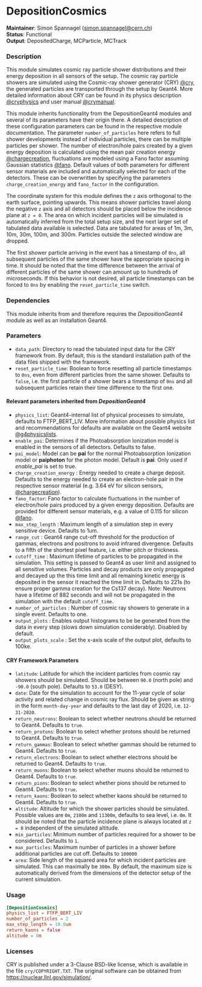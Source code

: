 # DepositionCosmics
**Maintainer**: Simon Spannagel (<simon.spannagel@cern.ch>)  
**Status**: Functional  
**Output**: DepositedCharge, MCParticle, MCTrack  

### Description

This module simulates cosmic ray particle shower distributions and their energy deposition in all sensors of the setup.
The cosmic ray particle showers are simulated using the Cosmic-ray shower generator (CRY) [@cry], the generated particles are transported through the setup by Geant4.
More detailed information about CRY can be found in its physics description [@cryphysics] and user manual [@crymanual].

This module inherits functionality from the DepositionGeant4 modules and several of its parameters have their origin there.
A detailed description of these configuration parameters can be found in the respective module documentation.
The parameter `number_of_particles` here refers to full shower developments instead of individual particles, there can be multiple particles per shower.
The number of electron/hole pairs created by a given energy deposition is calculated using the mean pair creation energy [@chargecreation], fluctuations are modeled using a Fano factor assuming Gaussian statistics [@fano].
Default values of both parameters for different sensor materials are included and automatically selected for each of the detectors.
These can be overwritten by specifying the parameters `charge_creation_energy` and `fano_factor` in the configuration.

The coordinate system for this module defines the `z` axis orthogonal to the earth surface, pointing upwards.
This means shower particles travel along the negative `z` axis and all detectors should be placed below the incidence plane at `z = 0`.
The area on which incident particles will be simulated is automatically inferred from the total setup size, and the next larger set of tabulated data available is selected.
Data are tabulated for areas of 1m, 3m, 10m, 30m, 100m, and 300m. Particles outside the selected window are dropped.

The first shower particle arriving in the event has a timestamp of `0ns`, all subsequent particles of the same shower have the appropriate spacing in time.
It should be noted that the time difference between the arrival of different particles of the same shower can amount up to hundreds of microseconds.
If this behavior is not desired, all particle timestamps can be forced to `0ns` by enabling the `reset_particle_time` switch.

### Dependencies

This module inherits from and therefore requires the *DepositionGeant4* module as well as an installation Geant4.

### Parameters

* `data_path`: Directory to read the tabulated input data for the CRY framework from. By default, this is the standard installation path of the data files shipped with the framework.
* `reset_particle_time`: Boolean to force resetting all particle timestamps to `0ns`, even from different particles from the same shower. Defaults to `false`, i.e. the first particle of a shower bears a timestamp of `0ns` and all subsequent particles retain their time difference to the first one.

#### Relevant parameters inherited from *DepositionGeant4*

* `physics_list`: Geant4-internal list of physical processes to simulate, defaults to FTFP_BERT_LIV. More information about possible physics list and recommendations for defaults are available on the Geant4 website [@g4physicslists].
* `enable_pai`: Determines if the Photoabsorption Ionization model is enabled in the sensors of all detectors. Defaults to false.
* `pai_model`: Model can be **pai** for the normal Photoabsorption Ionization model or **paiphoton** for the photon model. Default is **pai**. Only used if *enable_pai* is set to true.
* `charge_creation_energy` : Energy needed to create a charge deposit. Defaults to the energy needed to create an electron-hole pair in the respective sensor material (e.g. 3.64 eV for silicon sensors, [@chargecreation]).
* `fano_factor`: Fano factor to calculate fluctuations in the number of electron/hole pairs produced by a given energy deposition. Defaults are provided for different sensor materials, e.g. a value of 0.115 for silicon [@fano].
* `max_step_length` : Maximum length of a simulation step in every sensitive device. Defaults to 1um.
* `range_cut` : Geant4 range cut-off threshold for the production of gammas, electrons and positrons to avoid infrared divergence. Defaults to a fifth of the shortest pixel feature, i.e. either pitch or thickness.
* `cutoff_time` : Maximum lifetime of particles to be propagated in the simulation. This setting is passed to Geant4 as user limit and assigned to all sensitive volumes. Particles and decay products are only propagated and decayed up the this time limit and all remaining kinetic energy is deposited in the sensor it reached the time limit in. Defaults to 221s (to ensure proper gamma creation for the Cs137 decay).
Note: Neutrons have a lifetime of 882 seconds and will not be propagated in the simulation with the default `cutoff_time`.
* `number_of_particles` : Number of cosmic ray showers to generate in a single event. Defaults to one.
* `output_plots` : Enables output histograms to be be generated from the data in every step (slows down simulation considerably). Disabled by default.
* `output_plots_scale` : Set the x-axis scale of the output plot, defaults to 100ke.

#### CRY Framework Parameters
* `latitude`: Latitude for which the incident particles from cosmic ray showers should be simulated. Should be between `90.0` (north pole) and `-90.0` (south pole). Defaults to `53.0` (DESY).
* `date`: Date for the simulation to account for the 11-year cycle of solar activity and related change in cosmic ray flux. Should be given as string in the form `month-day-year` and defaults to the last day of 2020, i.e. `12-31-2020`.
* `return_neutrons`: Boolean to select whether neutrons should be returned to Geant4. Defaults to `true`.
* `return_protons`: Boolean to select whether protons should be returned to Geant4. Defaults to `true`.
* `return_gammas`: Boolean to select whether gammas should be returned to Geant4. Defaults to `true`.
* `return_electrons`: Boolean to select whether electrons should be returned to Geant4. Defaults to `true`.
* `return_muons`: Boolean to select whether muons should be returned to Geant4. Defaults to `true`.
* `return_pions`: Boolean to select whether pions should be returned to Geant4. Defaults to `true`.
* `return_kaons`: Boolean to select whether kaons should be returned to Geant4. Defaults to `true`.
* `altitude`: Altitude for which the shower particles should be simulated. Possible values are `0m`, `2100m` and `11300m`, defaults to sea level, i.e. `0m`. It should be noted that the particle incidence plane is always located at `z = 0` independent of the simulated altitude.
* `min_particles`: Minimum number of particles required for a shower to be considered. Defaults to `1`.
* `max_particles`: Maximum number of particles in a shower before additional particles are cut off. Defaults to `100000`
* `area`: Side length of the squared area for which incident particles are simulated. This can maximally be `300m`. By default, the maximum size is automatically derived from the dimensions of the detector setup of the current simulation.

### Usage

```toml
[DepositionCosmics]
physics_list = FTFP_BERT_LIV
number_of_particles = 2
max_step_length = 10.0um
return_kaons = false
altitude = 0m
```

### Licenses

CRY is published under a 3-Clause BSD-like license, which is available in the file `cry/COPYRIGHT.TXT`.
The original software can be obtained from https://nuclear.llnl.gov/simulation/.

[@cry]: https://ieeexplore.ieee.org/abstract/document/4437209
[@cryphysics]: https://nuclear.llnl.gov/simulation/doc_cry_v1.7/cry_physics.pdf
[@crymanual]: https://nuclear.llnl.gov/simulation/doc_cry_v1.7/cry.pdf
[@g4physicslists]: https://geant4-userdoc.web.cern.ch/UsersGuides/PhysicsListGuide/html/index.html
[@chargecreation]: https://doi.org/10.1103/PhysRevB.1.2945
[@fano]: https://doi.org/10.1103%2FPhysRevB.22.5565
